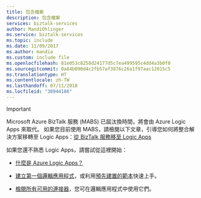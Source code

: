 ```yaml
---
title: 包含檔案
description: 包含檔案
services: biztalk-services
author: MandiOhlinger
ms.service: biztalk-services
ms.topic: include
ms.date: 11/09/2017
ms.author: mandia
ms.custom: include file
ms.openlocfilehash: 81e053c8258d24177d5c7ea499595c4dd4a3b0f0
ms.sourcegitcommit: 0a84b090d4c2fb57af3876c26a1f97aac12015c5
ms.translationtype: HT
ms.contentlocale: zh-TW
ms.lasthandoff: 07/11/2018
ms.locfileid: "38944186"
---
```

> [!IMPORTANT]
> Microsoft Azure BizTalk 服務 (MABS) 已屆汰換時間，將會由 Azure Logic Apps 來取代。
> 如果您目前使用 MABS，請檢閱以下文章，引導您如何將整合解決方案移轉至 Logic Apps：[從 BizTalk 服務移至 Logic Apps](../articles/logic-apps/logic-apps-move-from-mabs.md) 
> 
> 如果您還不熟悉 Logic Apps，請嘗試從這裡開始： 
> 
> * [什麼是 Azure Logic Apps？](../articles/logic-apps/logic-apps-overview.md)  
> 
> * [建立第一個邏輯應用程式](../articles/logic-apps/quickstart-create-first-logic-app-workflow.md)，或利用[預先建置的範本](../articles/logic-apps/logic-apps-use-logic-app-templates.md)快速上手。
> 
> * [檢閱所有可用的連接器](../articles/connectors/apis-list.md)，您可在邏輯應用程式中使用它們。
